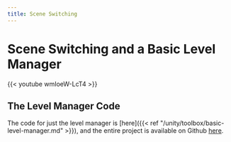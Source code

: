 ```yaml
---
title: Scene Switching
---
```


# Scene Switching and a Basic Level Manager
{{< youtube wmIoeW-LcT4 >}}

## The Level Manager Code
The code for just the level manager is [here]({{< ref "/unity/toolbox/basic-level-manager.md" >}}), and the entire project is available on Github [here](https://github.com/hunterdyar/UnitySimpleSokabon).


